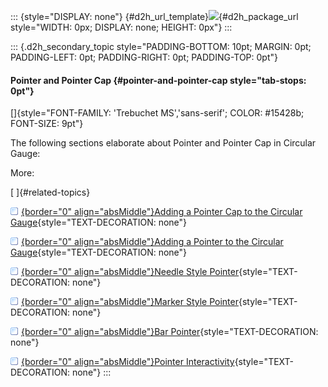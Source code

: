 ::: {style="DISPLAY: none"}
[](ms-xhelp:///?Id=d2h_url_template){#d2h_url_template}![](!package_url!){#d2h_package_url style="WIDTH: 0px; DISPLAY: none; HEIGHT: 0px"}
:::

::: {.d2h_secondary_topic style="PADDING-BOTTOM: 10pt; MARGIN: 0pt; PADDING-LEFT: 0pt; PADDING-RIGHT: 0pt; PADDING-TOP: 0pt"}
#### Pointer and Pointer Cap {#pointer-and-pointer-cap style="tab-stops: 0pt"}

[]{style="FONT-FAMILY: 'Trebuchet MS','sans-serif'; COLOR: #15428b; FONT-SIZE: 9pt"} 

The following sections elaborate about Pointer and Pointer Cap in Circular Gauge:

More:

[ ]{#related-topics}

[![](button.gif){border="0" align="absMiddle"}Adding a Pointer Cap to the Circular Gauge](ms-xhelp:///?Id=3398c289-7238-4548-8d60-8fcc4902e8b6){style="TEXT-DECORATION: none"}

[![](button.gif){border="0" align="absMiddle"}Adding a Pointer to the Circular Gauge](ms-xhelp:///?Id=12c6947e-61cf-4675-8bb0-58872b3f7da9){style="TEXT-DECORATION: none"}

[![](button.gif){border="0" align="absMiddle"}Needle Style Pointer](ms-xhelp:///?Id=1ce26522-9f8b-4f81-a09d-c6bef3e6eaa8){style="TEXT-DECORATION: none"}

[![](button.gif){border="0" align="absMiddle"}Marker Style Pointer](ms-xhelp:///?Id=6d8582b1-5297-40c8-80cf-6c3d11e64d35){style="TEXT-DECORATION: none"}

[![](button.gif){border="0" align="absMiddle"}Bar Pointer](ms-xhelp:///?Id=7bde8d66-01fa-4eff-8e22-590773255a08){style="TEXT-DECORATION: none"}

[![](button.gif){border="0" align="absMiddle"}Pointer Interactivity](ms-xhelp:///?Id=1026c0a2-cb67-4138-bac2-179e898a74e5){style="TEXT-DECORATION: none"}
:::

